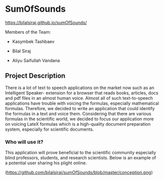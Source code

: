 # SumOfSounds

https://bilalsiraj.github.io/sumOfSounds/

Members of the Team:

* Kasymbek Tashbaev

* Bilal Siraj

* Aliyu Saifullah Vandana

## Project Description

There is a lot of text to speech applications on the market now such as an Intelligent Speaker- extension for a browser that reads books, articles, docs and pdf files in an almost human voice. Almost all of such text-to-speech applications have trouble with voicing the formulas, especially mathematical formulas. Therefore, we decided to write an application that could identify the formulas in a text and voice them. Considering that there are various formulas in the scientific world, we decided to focus our application more on voicing LateX formulas which is a high-quality document preparation system, especially for scientific documents.

### Who will use it?

This application will prove beneficial to the scientific community especially blind professors, students, and research scientists. Below is an example of a potential user sharing his plight online.

(https://github.com/bilalsiraj/sumOfSounds/blob/master/conception.png)
